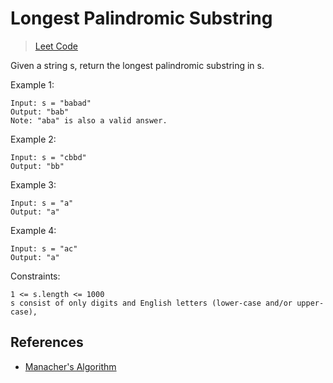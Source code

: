 # Longest Palindromic Substring

> [Leet Code](https://leetcode.com/problems/longest-palindromic-substring/)

Given a string s, return the longest palindromic substring in s.

Example 1:

```
Input: s = "babad"
Output: "bab"
Note: "aba" is also a valid answer.
```

Example 2:

```
Input: s = "cbbd"
Output: "bb"
```

Example 3:

```
Input: s = "a"
Output: "a"
```

Example 4:

```
Input: s = "ac"
Output: "a"
```

Constraints:

```
1 <= s.length <= 1000
s consist of only digits and English letters (lower-case and/or upper-case),
```

## References

- [Manacher's Algorithm](https://www.youtube.com/watch?v=YVZttWzvyw8)
